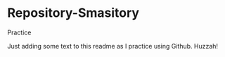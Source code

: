 # Repository-Smasitory
Practice

Just adding some text to this readme as I practice using Github. Huzzah!

